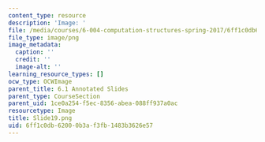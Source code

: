 ```yaml
---
content_type: resource
description: 'Image: '
file: /media/courses/6-004-computation-structures-spring-2017/6ff1c0db62000b3af3fb1483b3626e57_Slide19.png
file_type: image/png
image_metadata:
  caption: ''
  credit: ''
  image-alt: ''
learning_resource_types: []
ocw_type: OCWImage
parent_title: 6.1 Annotated Slides
parent_type: CourseSection
parent_uid: 1ce0a254-f5ec-8356-abea-088ff937a0ac
resourcetype: Image
title: Slide19.png
uid: 6ff1c0db-6200-0b3a-f3fb-1483b3626e57
---
```

